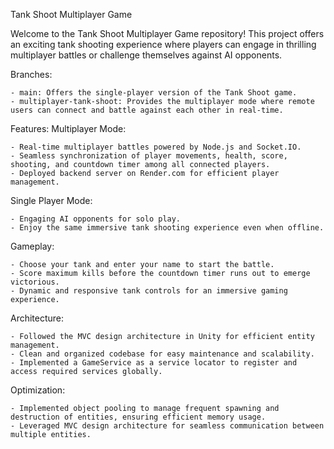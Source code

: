 Tank Shoot Multiplayer Game

Welcome to the Tank Shoot Multiplayer Game repository! This project offers an exciting tank shooting experience where players can engage in thrilling multiplayer battles or challenge themselves against AI opponents.

Branches:

    - main: Offers the single-player version of the Tank Shoot game.
    - multiplayer-tank-shoot: Provides the multiplayer mode where remote users can connect and battle against each other in real-time.
    
Features:
Multiplayer Mode:

    - Real-time multiplayer battles powered by Node.js and Socket.IO.
    - Seamless synchronization of player movements, health, score, shooting, and countdown timer among all connected players.
    - Deployed backend server on Render.com for efficient player management.

Single Player Mode:

    - Engaging AI opponents for solo play.
    - Enjoy the same immersive tank shooting experience even when offline.

Gameplay:

    - Choose your tank and enter your name to start the battle.
    - Score maximum kills before the countdown timer runs out to emerge victorious.
    - Dynamic and responsive tank controls for an immersive gaming experience.

Architecture:

    - Followed the MVC design architecture in Unity for efficient entity management.
    - Clean and organized codebase for easy maintenance and scalability.
    - Implemented a GameService as a service locator to register and access required services globally.

Optimization:

    - Implemented object pooling to manage frequent spawning and destruction of entities, ensuring efficient memory usage.
    - Leveraged MVC design architecture for seamless communication between multiple entities.

